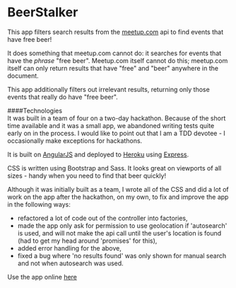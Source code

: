 # BeerStalker  

This app filters search results from the [meetup.com](http://www.meetup.com/) api to find events that have free beer!  

It does something that meetup.com cannot do: it searches for events that have the _phrase_ "free beer". Meetup.com itself cannot do this; meetup.com itself can only return results that have "free" and "beer" anywhere in the document.  

This app additionally filters out irrelevant results, returning only those events that really do have "free beer".  

####Technologies  
It was built in a team of four on a two-day hackathon. Because of the short time available and it was a small app, we abandoned writing tests quite early on in the process. I would like to point out that I am a TDD devotee - I occasionally make exceptions for hackathons.  

It is built on [AngularJS](https://angularjs.org/) and deployed to [Heroku](http://heroku.com) using [Express](http://expressjs.com/).  

CSS is written using Bootstrap and Sass. It looks great on viewports of all sizes - handy when you need to find that beer quickly!  

Although it was initially built as a team, I wrote all of the CSS and did a lot of work on the app after the hackathon, on my own, to fix and improve the app in the following ways:  
- refactored a lot of code out of the controller into factories,  
- made the app only ask for permission to use geolocation if 'autosearch' is used, and will not make the api call until the user's location is found (had to get my head around 'promises' for this),  
- added error handling for the above,  
- fixed a bug where 'no results found' was only shown for manual search and not when autosearch was used.  
  
Use the app online [here](http://beerstalker.herokuapp.com)

